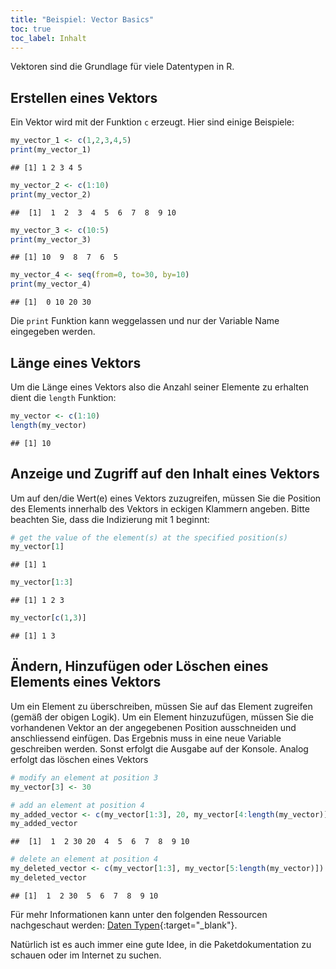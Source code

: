 ```yaml
---
title: "Beispiel: Vector Basics"
toc: true
toc_label: Inhalt
---
```



Vektoren sind die Grundlage für viele Datentypen in R.

## Erstellen eines Vektors
Ein Vektor wird mit der Funktion `c` erzeugt. Hier sind einige Beispiele:

```r
my_vector_1 <- c(1,2,3,4,5)
print(my_vector_1)
```

```
## [1] 1 2 3 4 5
```

```r
my_vector_2 <- c(1:10)
print(my_vector_2)

```

```
##  [1]  1  2  3  4  5  6  7  8  9 10
```

```r
my_vector_3 <- c(10:5)
print(my_vector_3)
```

```
## [1] 10  9  8  7  6  5
```

```r
my_vector_4 <- seq(from=0, to=30, by=10)
print(my_vector_4)
```

```
## [1]  0 10 20 30
```
Die  `print` Funktion kann weggelassen und nur der Variable Name eingegeben werden.

## Länge eines Vektors
Um die Länge eines Vektors also die Anzahl seiner Elemente zu erhalten dient die  `length` Funktion:

```r
my_vector <- c(1:10)
length(my_vector)
```

```
## [1] 10
```


## Anzeige und Zugriff auf den Inhalt eines Vektors
Um auf den/die Wert(e) eines Vektors zuzugreifen, müssen Sie die 
Position des Elements innerhalb des Vektors in eckigen Klammern angeben. Bitte beachten Sie, dass
die Indizierung mit 1 beginnt:

```r
# get the value of the element(s) at the specified position(s)
my_vector[1]
```

```
## [1] 1
```

```r
my_vector[1:3]
```

```
## [1] 1 2 3
```

```r
my_vector[c(1,3)]
```

```
## [1] 1 3
```

## Ändern, Hinzufügen oder Löschen eines Elements eines Vektors
Um ein Element zu überschreiben, müssen Sie auf das Element zugreifen (gemäß der obigen Logik). Um ein Element hinzuzufügen, müssen Sie die vorhandenen Vektor an der angegebenen Position ausschneiden und anschliessend einfügen. Das Ergebnis muss in
eine neue Variable geschreiben werden. Sonst erfolgt die Ausgabe auf der Konsole. 
Analog erfolgt das löschen eines Vektors

```r
# modify an element at position 3
my_vector[3] <- 30

# add an element at position 4
my_added_vector <- c(my_vector[1:3], 20, my_vector[4:length(my_vector)])
my_added_vector
```

```
##  [1]  1  2 30 20  4  5  6  7  8  9 10
```

```r
# delete an element at position 4
my_deleted_vector <- c(my_vector[1:3], my_vector[5:length(my_vector)])
my_deleted_vector
```

```
## [1]  1  2 30  5  6  7  8  9 10
```

Für mehr Informationen kann unter den folgenden Ressourcen nachgeschaut werden: [Daten Typen](http://www.statmethods.net/input/datatypes.html){:target="_blank"}.

Natürlich ist es auch immer eine gute Idee, in die Paketdokumentation zu schauen oder im Internet zu suchen.
